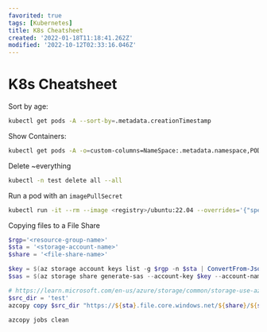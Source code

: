 ```yaml
---
favorited: true
tags: [Kubernetes]
title: K8s Cheatsheet
created: '2022-01-18T11:18:41.262Z'
modified: '2022-10-12T02:33:16.046Z'
---
```


# K8s Cheatsheet

Sort by age:
```bash
kubectl get pods -A --sort-by=.metadata.creationTimestamp
```

Show Containers:
```bash
kubectl get pods -A -o=custom-columns=NameSpace:.metadata.namespace,POD:.metadata.name,CONTAINER:.spec.containers[*].name
```

Delete ~everything
```bash
kubectl -n test delete all --all   
```

Run a pod with an `imagePullSecret`
```bash
kubectl run -it --rm --image <registry>/ubuntu:22.04 --overrides='{"spec": {"imagePullSecrets": [{"name": "<secret-name>"}]}}' test-01 -- /bin/bash
```

Copying files to a File Share
```powershell
$rgp='<resource-group-name>'
$sta = '<storage-account-name>'
$share = '<file-share-name>'

$key = $(az storage account keys list -g $rgp -n $sta | ConvertFrom-Json)[0].value
$sas = $(az storage share generate-sas --account-key $key --account-name $sta --expiry '2023-01-01T00:00:00Z' --name $share --permissions 'dlrw').Trim('"')

# https://learn.microsoft.com/en-us/azure/storage/common/storage-use-azcopy-files
$src_dir = 'test'
azcopy copy $src_dir "https://${sta}.file.core.windows.net/${share}/${src_dir}?${sas}" --recursive --log-level 'ERROR'

azcopy jobs clean
```
